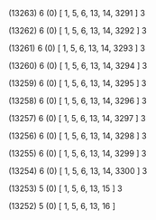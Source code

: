 (13263) 6 (0) [ 1, 5, 6, 13, 14, 3291 ] 3 


(13262) 6 (0) [ 1, 5, 6, 13, 14, 3292 ] 3 


(13261) 6 (0) [ 1, 5, 6, 13, 14, 3293 ] 3 


(13260) 6 (0) [ 1, 5, 6, 13, 14, 3294 ] 3 


(13259) 6 (0) [ 1, 5, 6, 13, 14, 3295 ] 3 


(13258) 6 (0) [ 1, 5, 6, 13, 14, 3296 ] 3 


(13257) 6 (0) [ 1, 5, 6, 13, 14, 3297 ] 3 


(13256) 6 (0) [ 1, 5, 6, 13, 14, 3298 ] 3 


(13255) 6 (0) [ 1, 5, 6, 13, 14, 3299 ] 3 


(13254) 6 (0) [ 1, 5, 6, 13, 14, 3300 ] 3 


(13253) 5 (0) [ 1, 5, 6, 13, 15 ] 3 


(13252) 5 (0) [ 1, 5, 6, 13, 16 ]  

